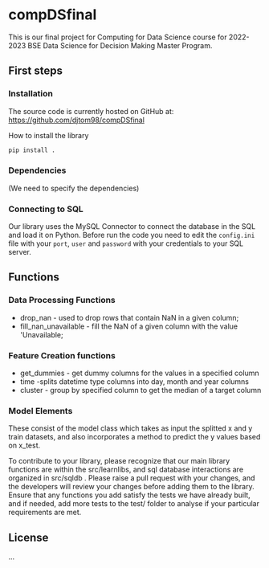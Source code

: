 
# compDSfinal
This is our final project for Computing for Data Science course for 2022-2023 BSE Data Science for Decision Making Master Program.


## First steps
### Installation

The source code is currently hosted on GitHub at:
https://github.com/djtom98/compDSfinal


How to install the library
```sh
pip install .
```

### Dependencies

(We need to specify the dependencies)

### Connecting to SQL

Our library uses the MySQL Connector to connect the database in the SQL and load it on Python.
Before run the code you need to edit the `config.ini` file with your `port`, `user` and `password` with your credentials to your SQL server.


## Functions
### Data Processing Functions
+ drop_nan - used to drop rows that contain NaN in a given column;
+ fill_nan_unavailable - fill the NaN of a given column with the value 'Unavailable;

### Feature Creation functions
+ get_dummies - get dummy columns for the values in a specified column
+ time -splits datetime type columns into day, month and year columns
+ cluster - group by specified column to get the median of a target column

### Model Elements
These consist of the model class which takes as input the splitted x and y train datasets, and also incorporates a method to predict the y values based on x_test.

To contribute to your library, please recognize that our main library functions are within the src/learnlibs, and sql database interactions are organized in src/sqldb . Please raise a pull request with your changes, and the developers will review your changes before adding them to the library.
Ensure that any functions you add satisfy the tests we have already built, and if needed, add more tests to the test/ folder to analyse if your particular requirements are met.

## License
...

